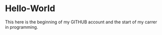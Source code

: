 # Hello-World

This here is the beginning of my GITHUB account and the start of my carrer in programming. 
